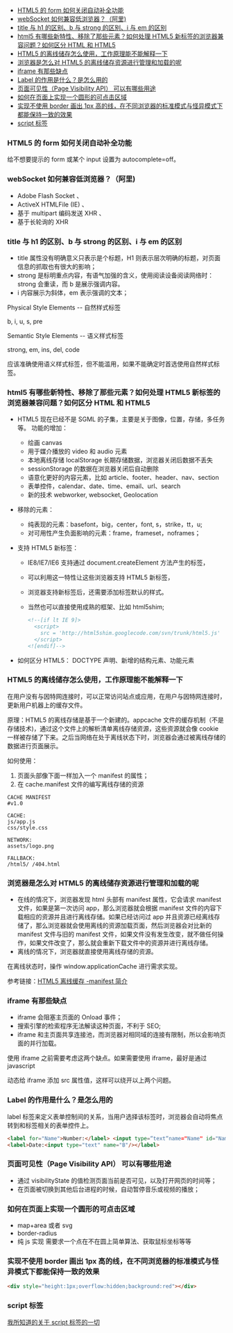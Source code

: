 <!-- TOC -->

- [HTML5 的 form 如何关闭自动补全功能](#html5-的-form-如何关闭自动补全功能)
- [webSocket 如何兼容低浏览器？（阿里)](#websocket-如何兼容低浏览器阿里)
- [title 与 h1 的区别、b 与 strong 的区别、i 与 em 的区别](#title-与-h1-的区别b-与-strong-的区别i-与-em-的区别)
- [html5 有哪些新特性、移除了那些元素？如何处理 HTML5 新标签的浏览器兼容问题？如何区分 HTML 和 HTML5](#html5-有哪些新特性移除了那些元素如何处理-html5-新标签的浏览器兼容问题如何区分-html-和-html5)
- [HTML5 的离线储存怎么使用，工作原理能不能解释一下](#html5-的离线储存怎么使用工作原理能不能解释一下)
- [浏览器是怎么对 HTML5 的离线储存资源进行管理和加载的呢](#浏览器是怎么对-html5-的离线储存资源进行管理和加载的呢)
- [iframe 有那些缺点](#iframe-有那些缺点)
- [Label 的作用是什么？是怎么用的](#label-的作用是什么是怎么用的)
- [页面可见性（Page Visibility API） 可以有哪些用途](#页面可见性page-visibility-api-可以有哪些用途)
- [如何在页面上实现一个圆形的可点击区域](#如何在页面上实现一个圆形的可点击区域)
- [实现不使用 border 画出 1px 高的线，在不同浏览器的标准模式与怪异模式下都能保持一致的效果](#实现不使用-border-画出-1px-高的线在不同浏览器的标准模式与怪异模式下都能保持一致的效果)
- [script 标签](#script-标签)

<!-- /TOC -->

### HTML5 的 form 如何关闭自动补全功能

给不想要提示的 form 或某个 input 设置为 autocomplete=off。

### webSocket 如何兼容低浏览器？（阿里)

- Adobe Flash Socket 、
- ActiveX HTMLFile (IE) 、
- 基于 multipart 编码发送 XHR 、
- 基于长轮询的 XHR

### title 与 h1 的区别、b 与 strong 的区别、i 与 em 的区别

- title 属性没有明确意义只表示是个标题，H1 则表示层次明确的标题，对页面信息的抓取也有很大的影响；
- strong 是标明重点内容，有语气加强的含义，使用阅读设备阅读网络时：strong 会重读，而 b 是展示强调内容。
- i 内容展示为斜体，em 表示强调的文本；

Physical Style Elements -- 自然样式标签

b, i, u, s, pre

Semantic Style Elements -- 语义样式标签

strong, em, ins, del, code

应该准确使用语义样式标签，但不能滥用，如果不能确定时首选使用自然样式标签。

### html5 有哪些新特性、移除了那些元素？如何处理 HTML5 新标签的浏览器兼容问题？如何区分 HTML 和 HTML5

- HTML5 现在已经不是 SGML 的子集，主要是关于图像，位置，存储，多任务等。
  功能的增加：

  - 绘画 canvas
  - 用于媒介播放的 video 和 audio 元素
  - 本地离线存储 localStorage 长期存储数据，浏览器关闭后数据不丢失
  - sessionStorage 的数据在浏览器关闭后自动删除
  - 语意化更好的内容元素，比如 article、footer、header、nav、section
  - 表单控件，calendar、date、time、email、url、search
  - 新的技术 webworker, websocket, Geolocation

- 移除的元素：

  - 纯表现的元素：basefont，big，center，font, s，strike，tt，u;
  - 对可用性产生负面影响的元素：frame，frameset，noframes；

- 支持 HTML5 新标签：

  - IE8/IE7/IE6 支持通过 document.createElement 方法产生的标签，
  - 可以利用这一特性让这些浏览器支持 HTML5 新标签，
  - 浏览器支持新标签后，还需要添加标签默认的样式。
  - 当然也可以直接使用成熟的框架、比如 html5shim;

    ```html
    <!--[if lt IE 9]>
      <script>
        src = 'http://html5shim.googlecode.com/svn/trunk/html5.js'
      </script>
    <![endif]-->
    ```

- 如何区分 HTML5： DOCTYPE 声明、新增的结构元素、功能元素

### HTML5 的离线储存怎么使用，工作原理能不能解释一下

在用户没有与因特网连接时，可以正常访问站点或应用，在用户与因特网连接时，更新用户机器上的缓存文件。

原理：HTML5 的离线存储是基于一个新建的。appcache 文件的缓存机制（不是存储技术)，通过这个文件上的解析清单离线存储资源，这些资源就会像 cookie 一样被存储了下来。之后当网络在处于离线状态下时，浏览器会通过被离线存储的数据进行页面展示。

如何使用：

1. 页面头部像下面一样加入一个 manifest 的属性；
2. 在 cache.manifest 文件的编写离线存储的资源

```config
CACHE MANIFEST
#v1.0

CACHE:
js/app.js
css/style.css

NETWORK:
assets/logo.png

FALLBACK:
/html5/ /404.html
```

### 浏览器是怎么对 HTML5 的离线储存资源进行管理和加载的呢

- 在线的情况下，浏览器发现 html 头部有 manifest 属性，它会请求 manifest 文件，如果是第一次访问 app，那么浏览器就会根据 manifest 文件的内容下载相应的资源并且进行离线存储。如果已经访问过 app 并且资源已经离线存储了，那么浏览器就会使用离线的资源加载页面，然后浏览器会对比新的 manifest 文件与旧的 manifest 文件，如果文件没有发生改变，就不做任何操作，如果文件改变了，那么就会重新下载文件中的资源并进行离线存储。
- 离线的情况下，浏览器就直接使用离线存储的资源。

在离线状态时，操作 window.applicationCache 进行需求实现。

参考链接：[HTML5 离线缓存 -manifest 简介](https://yanhaijing.com/html/2014/12/28/html5-manifest/)

### iframe 有那些缺点

- iframe 会阻塞主页面的 Onload 事件；
- 搜索引擎的检索程序无法解读这种页面，不利于 SEO;
- iframe 和主页面共享连接池，而浏览器对相同域的连接有限制，所以会影响页面的并行加载。

使用 iframe 之前需要考虑这两个缺点。如果需要使用 iframe，最好是通过 javascript

动态给 iframe 添加 src 属性值，这样可以绕开以上两个问题。

### Label 的作用是什么？是怎么用的

label 标签来定义表单控制间的关系，当用户选择该标签时，浏览器会自动将焦点转到和标签相关的表单控件上。

```html
<label for="Name">Number:</label> <input type=“text“name="Name" id="Name"/>
<label>Date:<input type="text" name="B"/></label>
```

### 页面可见性（Page Visibility API） 可以有哪些用途

- 通过 visibilityState 的值检测页面当前是否可见，以及打开网页的时间等；
- 在页面被切换到其他后台进程的时候，自动暂停音乐或视频的播放；

### 如何在页面上实现一个圆形的可点击区域

- map+area 或者 svg
- border-radius
- 纯 js 实现 需要求一个点在不在圆上简单算法、获取鼠标坐标等等

### 实现不使用 border 画出 1px 高的线，在不同浏览器的标准模式与怪异模式下都能保持一致的效果

```html
<div style="height:1px;overflow:hidden;background:red"></div>
```

### script 标签

[我所知道的关于 script 标签的一切](https://www.zcfy.cc/article/651)
